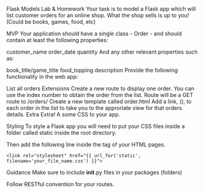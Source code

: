Flask Models Lab & Homework
Your task is to model a Flask app which will list customer orders for an online shop. What the shop sells is up to you! (Could be books, games, food, etc)

MVP
Your application should have a single class - Order - and should contain at least the following properties:

customer_name
order_date
quantity
And any other relevant properties such as:

book_title/game_title
food_topping
description
Provide the following functionality in the web app:

List all orders
Extensions
Create a new route to display one order. You can use the index number to obtain the order from the list.
Route will be a GET route to /orders/<index>
Create a new template called order.html
Add a link, (<a></a>), to each order in the list to take you to the approriate view for that orders details.
Extra Extra!
A some CSS to your app.

Styling
To style a Flask app you will need to put your CSS files inside a folder called static inside the root directory.

Then add the following line inside the tag of your HTML pages.

    <link rel="stylesheet" href="{{ url_for('static', filename='your_file_name.css') }}">
Guidance
Make sure to include __init__.py files in your packages (folders)

Follow RESTful convention for your routes.